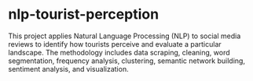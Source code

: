 # nlp-tourist-perception
This project applies Natural Language Processing (NLP) to social media reviews to identify how tourists perceive and evaluate a particular landscape. The methodology includes data scraping, cleaning, word segmentation, frequency analysis, clustering, semantic network building, sentiment analysis, and visualization.
